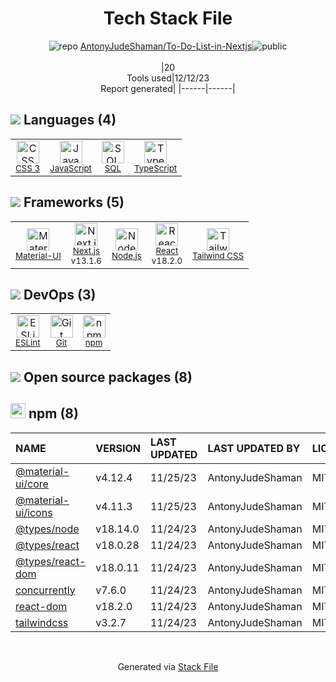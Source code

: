 <!--
&lt;--- Readme.md Snippet without images Start ---&gt;
## Tech Stack
AntonyJudeShaman/To-Do-List-in-Nextjs is built on the following main stack:

- [Node.js](http://nodejs.org/) – Frameworks (Full Stack)
- [React](https://reactjs.org/) – Javascript UI Libraries
- [JavaScript](https://developer.mozilla.org/en-US/docs/Web/JavaScript) – Languages
- [TypeScript](http://www.typescriptlang.org) – Languages
- [Material-UI](https://github.com/mui/material-ui) – Front-End Frameworks
- [SQL](https://en.wikipedia.org/wiki/SQL) – Languages
- [ESLint](http://eslint.org/) – Code Review
- [Next.js](https://nextjs.org/) – Frameworks (Full Stack)
- [Tailwind CSS](https://tailwindcss.com) – Front-End Frameworks

Full tech stack [here](/techstack.md)

&lt;--- Readme.md Snippet without images End ---&gt;

&lt;--- Readme.md Snippet with images Start ---&gt;
## Tech Stack
AntonyJudeShaman/To-Do-List-in-Nextjs is built on the following main stack:

- <img width='25' height='25' src='https://img.stackshare.io/service/1011/n1JRsFeB_400x400.png' alt='Node.js'/> [Node.js](http://nodejs.org/) – Frameworks (Full Stack)
- <img width='25' height='25' src='https://img.stackshare.io/service/1020/OYIaJ1KK.png' alt='React'/> [React](https://reactjs.org/) – Javascript UI Libraries
- <img width='25' height='25' src='https://img.stackshare.io/service/1209/javascript.jpeg' alt='JavaScript'/> [JavaScript](https://developer.mozilla.org/en-US/docs/Web/JavaScript) – Languages
- <img width='25' height='25' src='https://img.stackshare.io/service/1612/bynNY5dJ.jpg' alt='TypeScript'/> [TypeScript](http://www.typescriptlang.org) – Languages
- <img width='25' height='25' src='https://img.stackshare.io/service/1904/default_44d81cb9fadbc3688b7e91a6d5217d0ea5358b57.png' alt='Material-UI'/> [Material-UI](https://github.com/mui/material-ui) – Front-End Frameworks
- <img width='25' height='25' src='https://img.stackshare.io/service/2271/default_068d33483bba6b81ee13fbd4dc7aab9780896a54.png' alt='SQL'/> [SQL](https://en.wikipedia.org/wiki/SQL) – Languages
- <img width='25' height='25' src='https://img.stackshare.io/service/3337/Q4L7Jncy.jpg' alt='ESLint'/> [ESLint](http://eslint.org/) – Code Review
- <img width='25' height='25' src='https://img.stackshare.io/service/5936/nextjs.png' alt='Next.js'/> [Next.js](https://nextjs.org/) – Frameworks (Full Stack)
- <img width='25' height='25' src='https://img.stackshare.io/service/8158/default_660b7c41c3ba489cb581eec89c04655404258c19.png' alt='Tailwind CSS'/> [Tailwind CSS](https://tailwindcss.com) – Front-End Frameworks

Full tech stack [here](/techstack.md)

&lt;--- Readme.md Snippet with images End ---&gt;
-->
<div align="center">

# Tech Stack File
![](https://img.stackshare.io/repo.svg "repo") [AntonyJudeShaman/To-Do-List-in-Nextjs](https://github.com/AntonyJudeShaman/To-Do-List-in-Nextjs)![](https://img.stackshare.io/public_badge.svg "public")
<br/><br/>
|20<br/>Tools used|12/12/23 <br/>Report generated|
|------|------|
</div>

## <img src='https://img.stackshare.io/languages.svg'/> Languages (4)
<table><tr>
  <td align='center'>
  <img width='36' height='36' src='https://img.stackshare.io/service/6727/css.png' alt='CSS 3'>
  <br>
  <sub><a href="https://developer.mozilla.org/en-US/docs/Web/CSS/CSS3">CSS 3</a></sub>
  <br>
  <sub></sub>
</td>

<td align='center'>
  <img width='36' height='36' src='https://img.stackshare.io/service/1209/javascript.jpeg' alt='JavaScript'>
  <br>
  <sub><a href="https://developer.mozilla.org/en-US/docs/Web/JavaScript">JavaScript</a></sub>
  <br>
  <sub></sub>
</td>

<td align='center'>
  <img width='36' height='36' src='https://img.stackshare.io/service/2271/default_068d33483bba6b81ee13fbd4dc7aab9780896a54.png' alt='SQL'>
  <br>
  <sub><a href="https://en.wikipedia.org/wiki/SQL">SQL</a></sub>
  <br>
  <sub></sub>
</td>

<td align='center'>
  <img width='36' height='36' src='https://img.stackshare.io/service/1612/bynNY5dJ.jpg' alt='TypeScript'>
  <br>
  <sub><a href="http://www.typescriptlang.org">TypeScript</a></sub>
  <br>
  <sub></sub>
</td>

</tr>
</table>

## <img src='https://img.stackshare.io/frameworks.svg'/> Frameworks (5)
<table><tr>
  <td align='center'>
  <img width='36' height='36' src='https://img.stackshare.io/service/1904/default_44d81cb9fadbc3688b7e91a6d5217d0ea5358b57.png' alt='Material-UI'>
  <br>
  <sub><a href="https://github.com/mui/material-ui">Material-UI</a></sub>
  <br>
  <sub></sub>
</td>

<td align='center'>
  <img width='36' height='36' src='https://img.stackshare.io/service/5936/nextjs.png' alt='Next.js'>
  <br>
  <sub><a href="https://nextjs.org/">Next.js</a></sub>
  <br>
  <sub>v13.1.6</sub>
</td>

<td align='center'>
  <img width='36' height='36' src='https://img.stackshare.io/service/1011/n1JRsFeB_400x400.png' alt='Node.js'>
  <br>
  <sub><a href="http://nodejs.org/">Node.js</a></sub>
  <br>
  <sub></sub>
</td>

<td align='center'>
  <img width='36' height='36' src='https://img.stackshare.io/service/1020/OYIaJ1KK.png' alt='React'>
  <br>
  <sub><a href="https://reactjs.org/">React</a></sub>
  <br>
  <sub>v18.2.0</sub>
</td>

<td align='center'>
  <img width='36' height='36' src='https://img.stackshare.io/service/8158/default_660b7c41c3ba489cb581eec89c04655404258c19.png' alt='Tailwind CSS'>
  <br>
  <sub><a href="https://tailwindcss.com">Tailwind CSS</a></sub>
  <br>
  <sub></sub>
</td>

</tr>
</table>

## <img src='https://img.stackshare.io/devops.svg'/> DevOps (3)
<table><tr>
  <td align='center'>
  <img width='36' height='36' src='https://img.stackshare.io/service/3337/Q4L7Jncy.jpg' alt='ESLint'>
  <br>
  <sub><a href="http://eslint.org/">ESLint</a></sub>
  <br>
  <sub></sub>
</td>

<td align='center'>
  <img width='36' height='36' src='https://img.stackshare.io/service/1046/git.png' alt='Git'>
  <br>
  <sub><a href="http://git-scm.com/">Git</a></sub>
  <br>
  <sub></sub>
</td>

<td align='center'>
  <img width='36' height='36' src='https://img.stackshare.io/service/1120/lejvzrnlpb308aftn31u.png' alt='npm'>
  <br>
  <sub><a href="https://www.npmjs.com/">npm</a></sub>
  <br>
  <sub></sub>
</td>

</tr>
</table>


## <img src='https://img.stackshare.io/group.svg' /> Open source packages (8)</h2>

## <img width='24' height='24' src='https://img.stackshare.io/service/1120/lejvzrnlpb308aftn31u.png'/> npm (8)

|NAME|VERSION|LAST UPDATED|LAST UPDATED BY|LICENSE|VULNERABILITIES|
|:------|:------|:------|:------|:------|:------|
|[@material-ui/core](https://www.npmjs.com/@material-ui/core)|v4.12.4|11/25/23|AntonyJudeShaman |MIT|N/A|
|[@material-ui/icons](https://www.npmjs.com/@material-ui/icons)|v4.11.3|11/25/23|AntonyJudeShaman |MIT|N/A|
|[@types/node](https://www.npmjs.com/@types/node)|v18.14.0|11/24/23|AntonyJudeShaman |MIT|N/A|
|[@types/react](https://www.npmjs.com/@types/react)|v18.0.28|11/24/23|AntonyJudeShaman |MIT|N/A|
|[@types/react-dom](https://www.npmjs.com/@types/react-dom)|v18.0.11|11/24/23|AntonyJudeShaman |MIT|N/A|
|[concurrently](https://www.npmjs.com/concurrently)|v7.6.0|11/24/23|AntonyJudeShaman |MIT|N/A|
|[react-dom](https://www.npmjs.com/react-dom)|v18.2.0|11/24/23|AntonyJudeShaman |MIT|N/A|
|[tailwindcss](https://www.npmjs.com/tailwindcss)|v3.2.7|11/24/23|AntonyJudeShaman |MIT|N/A|

<br/>
<div align='center'>

Generated via [Stack File](https://github.com/marketplace/stack-file)
